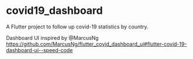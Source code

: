 # covid19_dashboard

A Flutter project to follow up covid-19 statistics by country.

Dashboard UI inspired by @MarcusNg https://github.com/MarcusNg/flutter_covid_dashboard_ui#flutter-covid-19-dashboard-ui--speed-code
